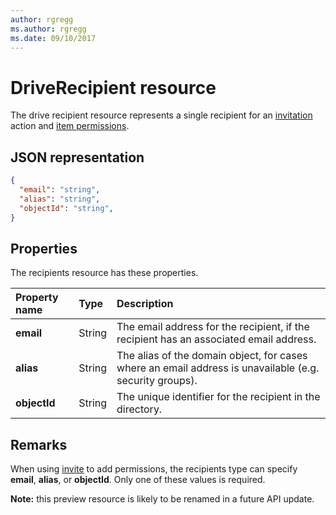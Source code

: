 ```yaml
---
author: rgregg
ms.author: rgregg
ms.date: 09/10/2017
---
```

# DriveRecipient resource

The drive recipient resource represents a single recipient for an
[invitation](../api/driveitem_invite.md) action and [item permissions](../api/driveitem_list_permissions.md).

## JSON representation

<!-- { "blockType": "resource", "@odata.type": "oneDrive.recipients", "optionalProperties": ["alias", "objectId", "email"] } -->

```json
{
  "email": "string",
  "alias": "string",
  "objectId": "string",
}
```

## Properties
The recipients resource has these properties.

| Property name            | Type              | Description                                                                                                                                                               |
|:-------------------------|:------------------|:--------------------------------------------------------------------------------------------------------------------------------------------------------------------------|
| **email**                | String            | The email address for the recipient, if the recipient has an associated email address. |
| **alias**                | String            | The alias of the domain object, for cases where an email address is unavailable (e.g. security groups). |
| **objectId**             | String            | The unique identifier for the recipient in the directory. |

## Remarks

When using [invite](../api/driveitem_invite.md) to add permissions, the recipients type
can specify **email**, **alias**, or **objectId**. Only one of these values is
required.

**Note:** this preview resource is likely to be renamed in a future API update.


<!-- {
  "type": "#page.annotation",
  "description": "Recipients resource defines a single recipient for the sharing invitation and permissions collection.",
  "keywords": "sharing,share,permissions,action.invite,invite,email",
  "section": "documentation",
  "tocPath": "Resources/Recipients"
} -->
